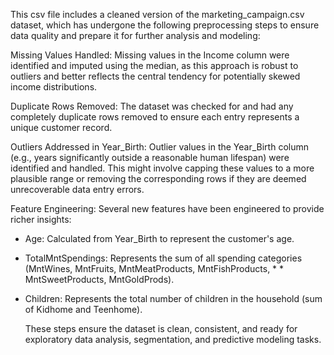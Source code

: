 This csv file includes a cleaned version of the marketing_campaign.csv dataset, which has undergone the following preprocessing steps to ensure data quality and prepare it for further analysis and modeling:

Missing Values Handled:
Missing values in the Income column were identified and imputed using the median, as this approach is robust to outliers and better reflects the central tendency for potentially skewed income distributions.

Duplicate Rows Removed:
The dataset was checked for and had any completely duplicate rows removed to ensure each entry represents a unique customer record.

Outliers Addressed in Year_Birth:
Outlier values in the Year_Birth column (e.g., years significantly outside a reasonable human lifespan) were identified and handled. This might involve capping these values to a more plausible range or removing the corresponding rows if they are deemed unrecoverable data entry errors.

Feature Engineering:
Several new features have been engineered to provide richer insights:
* Age: Calculated from Year_Birth to represent the customer's age.
* TotalMntSpendings: Represents the sum of all spending categories (MntWines, MntFruits, MntMeatProducts, MntFishProducts, * * MntSweetProducts, MntGoldProds).
* Children: Represents the total number of children in the household (sum of Kidhome and Teenhome).

  These steps ensure the dataset is clean, consistent, and ready for exploratory data analysis, segmentation, and predictive modeling tasks.
